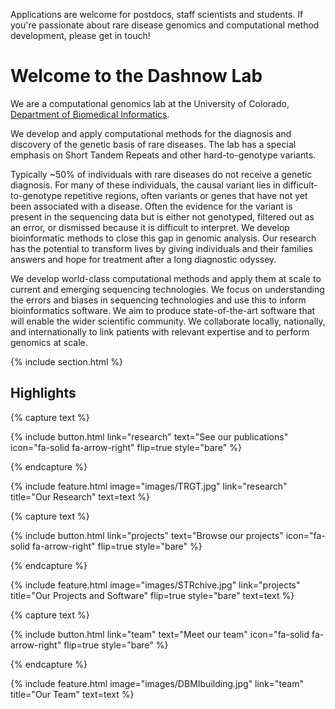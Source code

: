 ---
---

Applications are welcome for postdocs, staff scientists and students. If you're passionate about rare disease genomics and computational method development, please get in touch!


# Welcome to the Dashnow Lab

We are a computational genomics lab at the University of Colorado, [Department of Biomedical Informatics](https://medschool.cuanschutz.edu/dbmi/).

We develop and apply computational methods for the diagnosis and discovery of the genetic basis of rare diseases. The lab has a special emphasis on Short Tandem Repeats and other hard-to-genotype variants. 

Typically ~50% of individuals with rare diseases do not receive a genetic diagnosis. For many of these individuals, the causal variant lies in difficult-to-genotype repetitive regions, often variants or genes that have not yet been associated with a disease. Often the evidence for the variant is present in the sequencing data but is either not genotyped, filtered out as an error, or dismissed because it is difficult to interpret. We develop bioinformatic methods to close this gap in genomic analysis. Our research has the potential to transform lives by giving individuals and their families answers and hope for treatment after a long diagnostic odyssey. 

We develop world-class computational methods and apply them at scale to current and emerging sequencing technologies. We focus on understanding the errors and biases in sequencing technologies and use this to inform bioinformatics software. We aim to produce state-of-the-art software that will enable the wider scientific community. We collaborate locally, nationally, and internationally to link
patients with relevant expertise and to perform genomics at scale.

{% include section.html %}

## Highlights

{% capture text %}


{%
  include button.html
  link="research"
  text="See our publications"
  icon="fa-solid fa-arrow-right"
  flip=true
  style="bare"
%}

{% endcapture %}

{%
  include feature.html
  image="images/TRGT.jpg"
  link="research"
  title="Our Research"
  text=text
%}

{% capture text %}


{%
  include button.html
  link="projects"
  text="Browse our projects"
  icon="fa-solid fa-arrow-right"
  flip=true
  style="bare"
%}

{% endcapture %}

{%
  include feature.html
  image="images/STRchive.jpg"
  link="projects"
  title="Our Projects and Software"
  flip=true
  style="bare"
  text=text
%}

{% capture text %}


{%
  include button.html
  link="team"
  text="Meet our team"
  icon="fa-solid fa-arrow-right"
  flip=true
  style="bare"
%}

{% endcapture %}

{%
  include feature.html
  image="images/DBMIbuilding.jpg"
  link="team"
  title="Our Team"
  text=text
%}
